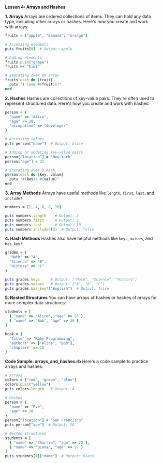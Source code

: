 **Lesson 4: Arrays and Hashes**

**1. Arrays**
Arrays are ordered collections of items. They can hold any data type, including other arrays or hashes. Here's how you create and work with arrays:

```ruby
fruits = ["apple", "banana", "orange"]

# Accessing elements
puts fruits[0]  # Output: apple

# Adding elements
fruits.push("grape")
fruits << "kiwi"

# Iterating over an array
fruits.each do |fruit|
  puts "I love #{fruit}s!"
end
```

**2. Hashes**
Hashes are collections of key-value pairs. They're often used to represent structured data. Here's how you create and work with hashes:

```ruby
person = {
  "name" => "Alice",
  "age" => 30,
  "occupation" => "developer"
}

# Accessing values
puts person["name"]  # Output: Alice

# Adding or updating key-value pairs
person["location"] = "New York"
person["age"] = 31

# Iterating over a hash
person.each do |key, value|
  puts "#{key}: #{value}"
end
```

**3. Array Methods**
Arrays have useful methods like `length`, `first`, `last`, and `include?`:

```ruby
numbers = [2, 4, 6, 8, 10]

puts numbers.length    # Output: 5
puts numbers.first     # Output: 2
puts numbers.last      # Output: 10
puts numbers.include?(5)  # Output: false
```

**4. Hash Methods**
Hashes also have helpful methods like `keys`, `values`, and `has_key?`:

```ruby
grades = {
  "Math" => "A",
  "Science" => "B",
  "History" => "C"
}

puts grades.keys     # Output: ["Math", "Science", "History"]
puts grades.values   # Output: ["A", "B", "C"]
puts grades.has_key?("English")  # Output: false
```

**5. Nested Structures**
You can have arrays of hashes or hashes of arrays for more complex data structures:

```ruby
students = [
  { "name" => "Alice", "age" => 25 },
  { "name" => "Bob", "age" => 30 }
]

book = {
  "title" => "Ruby Programming",
  "authors" => ["Alice", "Bob"],
  "chapters" => 10
}
```

**Code Sample: arrays_and_hashes.rb**
Here's a code sample to practice arrays and hashes:

```ruby
# Arrays
colors = ["red", "green", "blue"]
colors.push("yellow")
puts colors.length   # Output: 4

# Hashes
person = {
  "name" => "Eve",
  "age" => 28
}
person["location"] = "San Francisco"
puts person["age"]  # Output: 28

# Nested structures
students = [
  { "name" => "Charlie", "age" => 22 },
  { "name" => "Diana", "age" => 27 }
]
puts students[1]["name"]  # Output: Diana
```
